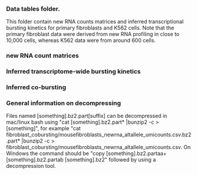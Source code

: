 ### Data tables folder.

This folder contain new RNA counts matrices and inferred transcriptional bursting kinetics for primary fibroblasts and K562 cells. Note that the primary fibroblast data were derived from new RNA profiling in close to 10,000 cells, whereas K562 data were from around 600 cells. 

### new RNA count matrices



### Inferred transcriptome-wide bursting kinetics


### Inferred co-bursting


### General information on decompressing

Files named [something].bz2.part[suffix] can be decompressed in mac/linux bash using "cat [something].bz2.part* |bunzip2 -c > [something]", for example "cat fibroblast_cobursting/mousefibroblasts_newrna_altallele_umicounts.csv.bz2.part* |bunzip2 -c > fibroblast_cobursting/mousefibroblasts_newrna_altallele_umicounts.csv. On Windows the command should be "copy [something].bz2.partaa+[something].bz2.partab [something].bz2" followed by using a decompression tool.
